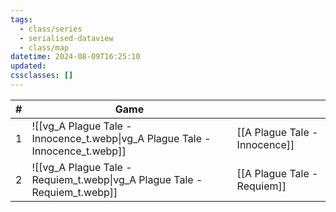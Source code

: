```yaml
---
tags:
  - class/series
  - serialised-dataview
  - class/map
datetime: 2024-08-09T16:25:10
updated: 
cssclasses: []
---
```

<!-- QueryToSerialize: table without id sequence as "#", embed(link(thumbnail)) as Game, file.link as ""  from #class/video-game where series = [[]] sort sequence -->
<!-- SerializedQuery: table without id sequence as "#", embed(link(thumbnail)) as Game, file.link as ""  from #class/video-game where series = [[]] sort sequence -->

| # | Game                                                                                               |                                                                          |
| - | -------------------------------------------------------------------------------------------------- | ------------------------------------------------------------------------ |
| 1 | ![[vg_A Plague Tale - Innocence_t.webp\|vg_A Plague Tale - Innocence_t.webp]] | [[A Plague Tale - Innocence]] |
| 2 | ![[vg_A Plague Tale - Requiem_t.webp\|vg_A Plague Tale - Requiem_t.webp]]     | [[A Plague Tale - Requiem]]     |
<!-- SerializedQuery END -->
